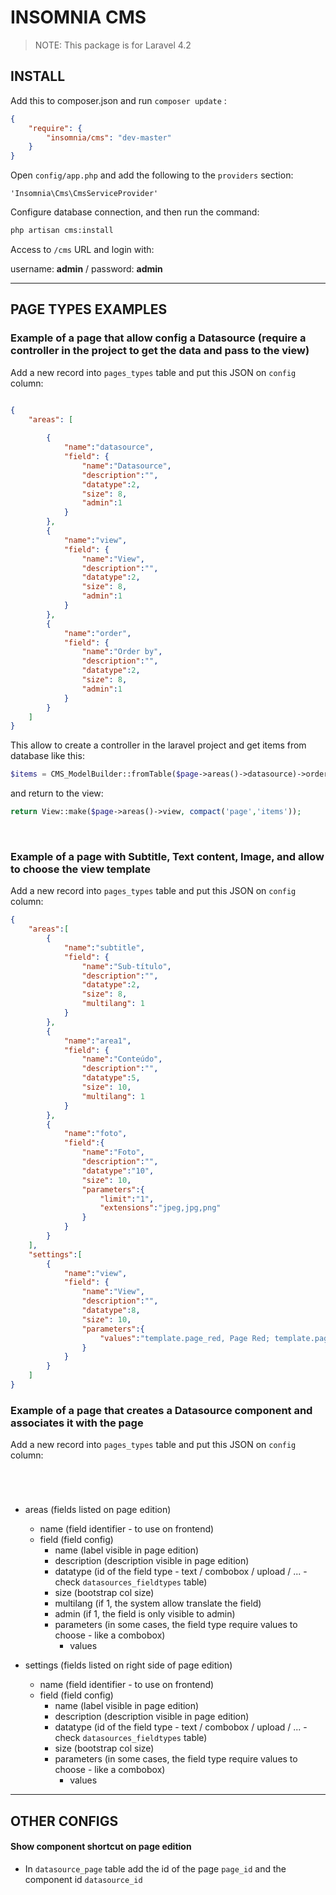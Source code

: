 # INSOMNIA CMS

> NOTE: This package is for Laravel 4.2


## INSTALL

Add this to composer.json and run `composer update` :

```json
{
    "require": {
        "insomnia/cms": "dev-master"
    }
}
```

Open `config/app.php` and add the following to the `providers` section:

`'Insomnia\Cms\CmsServiceProvider'`

Configure database connection, and then run the command:

```bash
php artisan cms:install
```

Access to `/cms` URL and login with:


username: **admin** / password: **admin**

---

## PAGE TYPES EXAMPLES
### Example of a page that allow config a Datasource (require a controller in the project to get the data and pass to the view)

Add a new record into `pages_types` table and put this JSON on `config` column:

```json

{
    "areas": [
        
        { 
            "name":"datasource", 
            "field": {
                "name":"Datasource",
                "description":"", 
                "datatype":2, 
                "size": 8,
                "admin":1 
            } 
        },
        {
            "name":"view", 
            "field": {
                "name":"View",
                "description":"", 
                "datatype":2, 
                "size": 8,
                "admin":1 
            } 
        },
        {
            "name":"order", 
            "field": {
                "name":"Order by",
                "description":"",
                "datatype":2,
                "size": 8,
                "admin":1 
            } 
        }
    ]
}

```
This allow to create a controller in the laravel project and get items from database like this:

```php
$items = CMS_ModelBuilder::fromTable($page->areas()->datasource)->orderBy($page->areas()->order)->paginate(6);
```
and return to the view:

```php
return View::make($page->areas()->view, compact('page','items'));
```
&nbsp;

### Example of a page with Subtitle, Text content, Image, and allow to choose the view template
Add a new record into `pages_types` table and put this JSON on `config` column:

```json
{
    "areas":[
        {
            "name":"subtitle", 
            "field": {
                "name":"Sub-título",
                "description":"", 
                "datatype":2, 
                "size": 8,
                "multilang": 1
            } 
        },
        {
            "name":"area1",
            "field": {
                "name":"Conteúdo",
                "description":"", 
                "datatype":5, 
                "size": 10,
                "multilang": 1
            }
        },
        {
            "name":"foto", 
            "field":{
                "name":"Foto",
                "description":"",
                "datatype":"10",
                "size": 10, 
                "parameters":{
                    "limit":"1", 
                    "extensions":"jpeg,jpg,png"
                }
            } 
        }
    ],
    "settings":[
        {
            "name":"view", 
            "field": {
                "name":"View",
                "description":"", 
                "datatype":8, 
                "size": 10, 
                "parameters":{
                    "values":"template.page_red, Page Red; template.page_blue, Page Blue"
                } 
            }
        }
    ]
}
```

### Example of a page that creates a Datasource component and associates it with the page
Add a new record into `pages_types` table and put this JSON on `config` column:

```json





```

- areas (fields listed on page edition)
  - name (field identifier - to use on frontend)
  - field (field config)
    - name (label visible in page edition)
    - description (description visible in page edition)
    - datatype (id of the field type - text / combobox / upload / ... - check `datasources_fieldtypes` table)
    - size (bootstrap col size)
    - multilang (if 1, the system allow translate the field)
    - admin (if 1, the field is only visible to admin)
    - parameters (in some cases, the field type require values to choose - like a combobox)
      - values

- settings (fields listed on right side of page edition)
  - name (field identifier - to use on frontend)
  - field (field config)
    - name (label visible in page edition)
    - description (description visible in page edition)
    - datatype (id of the field type - text / combobox / upload / ... - check `datasources_fieldtypes` table)
    - size (bootstrap col size)
    - parameters (in some cases, the field type require values to choose - like a combobox)
      - values


---

## OTHER CONFIGS
#### Show component shortcut on page edition

- In `datasource_page` table add the id of the page `page_id` and the component id `datasource_id`